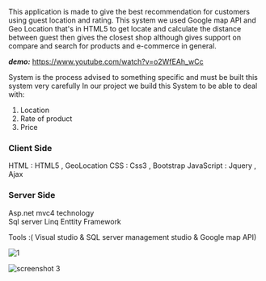 This application is made to give the best recommendation for customers using guest location and rating. This system we used Google map API and Geo Location that's in HTML5 to get locate and calculate the distance between guest then gives the closest shop although gives support on compare and search for products and e-commerce in general. 

**_demo:_**
https://www.youtube.com/watch?v=o2WfEAh_wCc

System is the process advised to something specific and must be built this system very carefully
In our project we build this System to be able to deal with:
 
1.   Location
2.   Rate of product
3.   Price


### **Client Side** 
  HTML : HTML5 , GeoLocation 
  CSS :  Css3 , Bootstrap
  JavaScript  :  Jquery   , Ajax 

### **Server Side**  
  Asp.net mvc4 technology  
   Sql server 
  Linq Enttity Framework

Tools :( Visual studio & SQL server management studio  & Google map API)

![1](https://cloud.githubusercontent.com/assets/11472916/25562536/b49c574c-2d90-11e7-9ba6-9698c6bd26e7.PNG)

![screenshot 3](https://cloud.githubusercontent.com/assets/11472916/25562542/d91fe1f6-2d90-11e7-8b57-a9073062a3ef.png)

